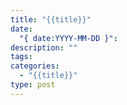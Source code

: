 ```yaml
---
title: "{{title}}"
date:
  "{ date:YYYY-MM-DD }": 
description: ""
tags: 
categories:
  - "{{title}}"
type: post
---
```


